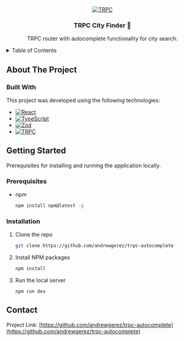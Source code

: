 <div align="center">
  <a href="">
    <img src="https://assets.trpc.io/www/trpc-readme-dark.png" alt="TRPC">
  </a>
  
  <h3 align="center">TRPC City Finder 🔎</h3>

  <p align="center">
    TRPC router with autocomplete functionality for city search.
  </p>
</div>

<details>
  <summary>Table of Contents</summary>
  <ol>
    <li>
      <a href="#about-the-project">About The Project</a>
      <ul>
        <li><a href="#built-with">Built With</a></li>
      </ul>
    </li>
    <li>
      <a href="#getting-started">Getting Started</a>
      <ul>
        <li><a href="#prerequisites">Prerequisites</a></li>
        <li><a href="#installation">Installation</a></li>
      </ul>
    </li>
  </ol>
</details>

## About The Project

### Built With

This project was developed using the following technologies:

- [![React][React.js]][React-url]
- [![TypeScript][TypeScript]][TypeScript-url]
- [![Zod][Zod]][Zod-url]
- [![TRPC][TRPC]][TRPC-url]

## Getting Started

Prerequisites for installing and running the application locally.

### Prerequisites

- npm
  ```sh
  npm install npm@latest -g
  ```

### Installation

1. Clone the repo
   ```sh
   git clone https://github.com/andrewgerez/trpc-autocomplete
   ```
2. Install NPM packages
   ```sh
   npm install
   ```
3. Run the local server
   ```
   npm run dev
   ```

## Contact

Project Link: [https://github.com/andrewgerez/trpc-autocomplete](https://github.com/andrewgerez/trpc-autocomplete)

[TypeScript]: https://img.shields.io/badge/Typescript-blue?style=for-the-badge&logo=typescript&logoColor=white
[TypeScript-url]: https://www.typescriptlang.org
[React.js]: https://img.shields.io/badge/React-20232A?style=for-the-badge&logo=react&logoColor=61DAFB
[React-url]: https://reactjs.org/
[Zod]: https://img.shields.io/badge/zod-white?style=for-the-badge&logo=zod&logoColor=blue
[Zod-url]: https://zod.dev/
[TRPC]: https://img.shields.io/badge/trpc-48CAE4?style=for-the-badge&logo=trpc&logoColor=blue
[TRPC-url]: https://trpc.io/